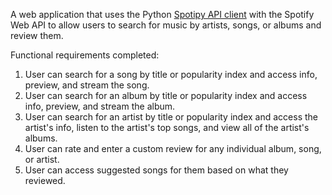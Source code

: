 A web application that uses the Python [Spotipy API client](https://github.com/plamere/spotipy) with the Spotify Web API to allow users to search for music by artists, songs, or albums and review them.

Functional requirements completed:
1. User can search for a song by title or popularity index and access info, preview, and stream the song.
2. User can search for an album by title or popularity index and access info, preview, and stream the album.
3. User can search for an artist by title or popularity index and access the artist's info, listen to the artist's top songs, and view all of the artist's albums.
4. User can rate and enter a custom review for any individual album, song, or artist.
5. User can access suggested songs for them based on what they reviewed. 

